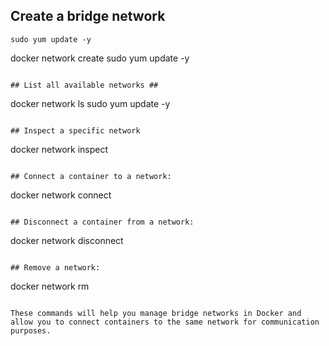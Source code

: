 ## Create a bridge network

```
sudo yum update -y
```
docker network create <network-name>
sudo yum update -y
```

## List all available networks ##
```
docker network ls
sudo yum update -y
```

## Inspect a specific network
```
docker network inspect <network-name>
```

## Connect a container to a network:
```
docker network connect <network-name> <container-name>
```

## Disconnect a container from a network:
```
docker network disconnect <network-name> <container-name>
```

## Remove a network:
```
docker network rm <network-name>
```

These commands will help you manage bridge networks in Docker and allow you to connect containers to the same network for communication purposes.
